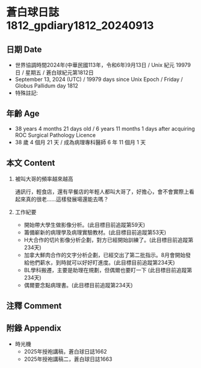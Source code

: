 [_metadata_:encoding]: - "utf-8"
[_metadata_:language]: - "zh-Hant-TW"
[_metadata_:fileformat]: - "markdown"
[_metadata_:MIME_type]: - "text/plain"
[_metadata_:markdown_version]: - "commonmark version 0.30"
[_metadata_:markdown_spec]: - "https://spec.commonmark.org/0.30/"

# 蒼白球日誌1812_gpdiary1812_20240913 #

## 日期 Date ##

* 世界協調時間2024年(中華民國113年，令和6年)9月13日 / Unix 紀元 19979 日 / 星期五 / 蒼白球紀元第1812日
* September 13, 2024 (UTC) / 19979 days since Unix Epoch / Friday / Globus Pallidum day 1812
* 特殊註記:

## 年齡 Age ##

* 38 years 4 months 21 days old / 6 years 11 months 1 days after acquiring ROC Surgical Pathology Licence
* 38 歲 4 個月 21 天 / 成為病理專科醫師 6 年 11 個月 1 天

## 本文 Content ##

1. 被叫大哥的頻率越來越高

    通訊行，輕食店，還有早餐店的年輕人都叫大哥了，好擔心，會不會實際上看起來真的很老......這樣發展場還能去嗎？

2. 工作紀要

    - 開始帶大學生做影像分析。(此目標目前追蹤第59天)
    - 籌備嶄新的病理學及病理實驗教材。(此目標目前追蹤第53天)
    - H大合作的切片影像分析企劃，對方已經開始訓練了。(此目標目前追蹤第234天)
    - 加拿大鮮肉合作的文字分析企劃，已經交出了第二批指示。8月會開始發給他們薪水，到時就可以好好盯進度。(此目標目前追蹤第234天)
    - BL學科搬遷，主要是助理在規劃，但偶爾也要盯一下 (此目標目前追蹤第234天)
    - 偶爾要念點病理書。(此目標目前追蹤第234天)

## 注釋 Comment ##


## 附錄 Appendix ##

* 時光機
    - 2025年授袍講稿，蒼白球日誌1662
    - 2025年授袍講稿二，蒼白球日誌1663
